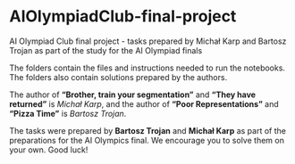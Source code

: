 # AIOlympiadClub-final-project
AI Olympiad Club final project - tasks prepared by Michał Karp and Bartosz Trojan as part of the study for the AI ​​Olympiad finals

The folders contain the files and instructions needed to run the notebooks. The folders also contain solutions prepared by the authors.

The author of **“Brother, train your segmentation”** and **“They have returned”** is *Michał Karp*, and the author of **“Poor Representations”** and **“Pizza Time”** is *Bartosz Trojan*.

The tasks were prepared by **Bartosz Trojan** and **Michał Karp** as part of the preparations for the AI Olympics final. We encourage you to solve them on your own. Good luck!
